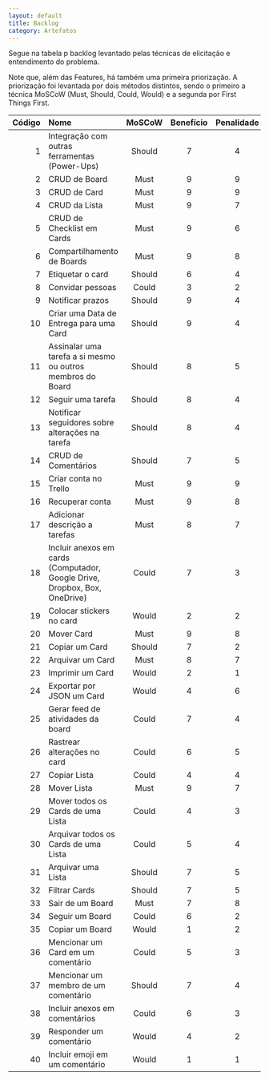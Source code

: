 ```yaml
---
layout: default
title: Backlog
category: Artefatos
---
```


Segue na tabela p backlog levantado pelas técnicas de elicitação e entendimento do problema.

Note que, além das Features, há também uma primeira priorização. A priorização foi levantada por dois métodos distintos, sendo o primeiro a técnica MoSCoW (Must, Should, Could, Would) e a segunda por First Things First.

|  Código | Nome | MoSCoW | Benefício | Penalidade | Custo | Risco | Prioridade |
|  ------: | :------ | :------: | :------: | :------: | :------: | :------: | :------ |
|  1 | Integração com outras ferramentas (Power-Ups) | Should | 7 | 4 | 2 | 7 | 1.2222222222222223 |
|  2 | CRUD de Board | Must | 9 | 9 | 3 | 2 | 3.6 |
|  3 | CRUD de Card | Must | 9 | 9 | 3 | 2 | 3.6 |
|  4 | CRUD da Lista | Must | 9 | 7 | 3 | 2 | 3.2 |
|  5 | CRUD de Checklist em Cards | Must | 9 | 6 | 4 | 2 | 2.5 |
|  6 | Compartilhamento de Boards | Must | 9 | 8 | 3 | 3 | 2.8333333333333335 |
|  7 | Etiquetar o card | Should | 6 | 4 | 2 | 1 | 3.3333333333333335 |
|  8 | Convidar pessoas | Could | 3 | 2 | 2 | 3 | 1 |
|  9 | Notificar prazos | Should | 9 | 4 | 4 | 3 | 1.8571428571428572 |
|  10 | Criar uma Data de Entrega para uma Card | Should | 9 | 4 | 2 | 2 | 3.25 |
|  11 | Assinalar uma tarefa a si mesmo ou outros membros do Board | Should | 8 | 5 | 3 | 3 | 2.1666666666666665 |
|  12 | Seguir uma tarefa | Should | 8 | 4 | 3 | 2 | 2.4 |
|  13 | Notificar seguidores sobre alterações na tarefa | Should | 8 | 4 | 4 | 4 | 1.5 |
|  14 | CRUD de Comentários | Should | 7 | 5 | 3 | 3 | 2 |
|  15 | Criar conta no Trello | Must | 9 | 9 | 2 | 2 | 4.5 |
|  16 | Recuperar conta | Must | 9 | 8 | 4 | 4 | 2.125 |
|  17 | Adicionar descrição a tarefas | Must | 8 | 7 | 3 | 3 | 2.5 |
|  18 | Incluir anexos em cards (Computador, Google Drive, Dropbox, Box, OneDrive) | Could | 7 | 3 | 4 | 6 | 1 |
|  19 | Colocar stickers no card | Would | 2 | 2 | 3 | 3 | 0.6666666666666666 |
|  20 | Mover Card | Must | 9 | 8 | 3 | 3 | 2.8333333333333335 |
|  21 | Copiar um Card | Should | 7 | 2 | 3 | 3 | 1.5 |
|  22 | Arquivar um Card | Must | 8 | 7 | 3 | 5 | 1.875 |
|  23 | Imprimir um Card | Would | 2 | 1 | 4 | 2 | 0.5 |
|  24 | Exportar por JSON um Card | Would | 4 | 6 | 3 | 4 | 1.4285714285714286 |
|  25 | Gerar feed de atividades da board | Could | 7 | 4 | 5 | 4 | 1.2222222222222223 |
|  26 | Rastrear alterações no card | Could | 6 | 5 | 5 | 5 | 1.1 |
|  27 | Copiar Lista | Could | 4 | 4 | 3 | 2 | 2 |
|  28 | Mover Lista | Must | 9 | 7 | 3 | 2 | 3.2 |
|  29 | Mover todos os Cards de uma Lista | Could | 4 | 3 | 4 | 2 | 1.1666666666666667 |
|  30 | Arquivar todos os Cards de uma Lista | Could | 5 | 4 | 5 | 6 | 0.8181818181818182 |
|  31 | Arquivar uma Lista | Should | 7 | 5 | 4 | 5 | 1.3333333333333333 |
|  32 | Filtrar Cards | Should | 7 | 5 | 5 | 4 | 1.3333333333333333 |
|  33 | Sair de um Board | Must | 7 | 8 | 2 | 2 | 3.75 |
|  34 | Seguir um Board | Could | 6 | 2 | 4 | 4 | 1 |
|  35 | Copiar um Board | Would | 1 | 2 | 4 | 3 | 0.42857142857142855 |
|  36 | Mencionar um Card em um comentário | Could | 5 | 3 | 5 | 3 | 1 |
|  37 | Mencionar um membro de um comentário | Should | 7 | 4 | 5 | 3 | 1.375 |
|  38 | Incluir anexos em comentários | Could | 6 | 3 | 7 | 4 | 0.8181818181818182 |
|  39 | Responder um comentário | Would | 4 | 2 | 3 | 5 | 0.75 |
|  40 | Incluir emoji em um comentário | Would | 1 | 1 | 3 | 1 | 0.5 |